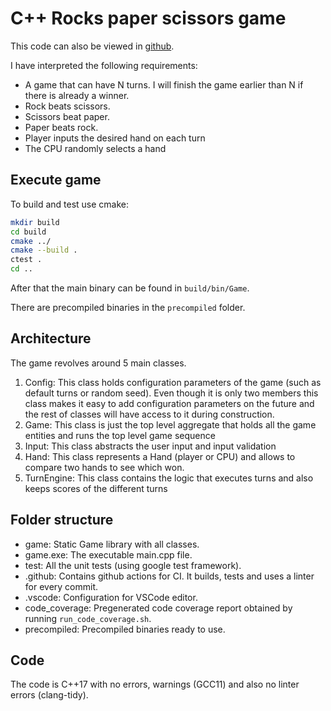 # C++ Rocks paper scissors game

This code can also be viewed in [github](https://github.com/jjalle/cpp_rock_paper_scissors).

I have interpreted the following requirements:

* A game that can have N turns. I will finish the game earlier than N if there is already a winner.
* Rock beats scissors.
* Scissors beat paper.
* Paper beats rock.
* Player inputs the desired hand on each turn
* The CPU randomly selects a hand

## Execute game
To build and test use cmake:
```bash
mkdir build
cd build
cmake ../
cmake --build .
ctest .
cd ..
```
After that the main binary can be found in `build/bin/Game`.

There are precompiled binaries in the `precompiled` folder.

## Architecture
The game revolves around 5 main classes.
1. Config: This class holds configuration parameters of the game (such as default turns or random seed). Even though it is only two members this class makes it easy to add configuration parameters on the future and the rest of classes will have access to it during construction.
2. Game: This class is just the top level aggregate that holds all the game entities and runs the top level game sequence
3. Input: This class abstracts the user input and input validation
4. Hand: This class represents a Hand (player or CPU) and allows to compare two hands to see which won.
5. TurnEngine: This class contains the logic that executes turns and also keeps scores of the different turns

## Folder structure

* game: Static Game library with all classes.
* game.exe: The executable main.cpp file.
* test: All the unit tests (using google test framework).
* .github: Contains github actions for CI. It builds, tests and uses a linter for every commit.
* .vscode: Configuration for VSCode editor.
* code_coverage: Pregenerated code coverage report obtained by running `run_code_coverage.sh`.
* precompiled: Precompiled binaries ready to use.


## Code
The code is C++17 with no errors, warnings (GCC11) and also no linter errors (clang-tidy).

